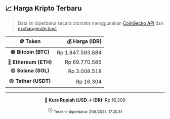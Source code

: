 

<!-- HARGA_KRIPTO -->
## 📈 Harga Kripto Terbaru

> Data ini diperbarui secara otomatis menggunakan [CoinGecko API](https://www.coingecko.com/) dan [exchangerate.host](https://exchangerate.host/)

<div align="center">

| 🪙 Token | 💰 Harga (IDR) |
|:------:|---------------:|
| 🟠 **Bitcoin (BTC)**   | Rp 1.847.593.684 |
| 🔵 **Ethereum (ETH)**  | Rp 69.770.585 |
| 🟣 **Solana (SOL)**    | Rp 3.008.518 |
| 🟢 **Tether (USDT)**   | Rp 16.304 |

---

💱 **Kurs Rupiah (USD → IDR)**: Rp 16.309

🕒 <sub>Terakhir diperbarui: 21/8/2025, 17.20.31</sub>

</div>
<!-- /HARGA_KRIPTO -->